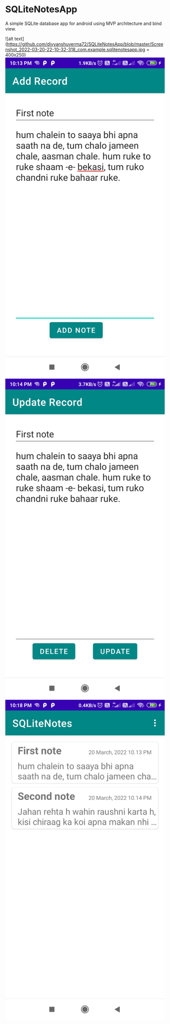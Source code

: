 # SQLiteNotesApp
A simple SQLite database app for android using MVP architecture and bind view.

![alt text](https://github.com/divyanshuverma72/SQLiteNotesApp/blob/master/Screenshot_2022-03-20-22-10-32-318_com.example.sqlitenotesapp.jpg = 400x250)
![alt text](https://github.com/divyanshuverma72/SQLiteNotesApp/blob/master/Screenshot_2022-03-20-22-13-13-435_com.example.sqlitenotesapp.jpg)
![alt text](https://github.com/divyanshuverma72/SQLiteNotesApp/blob/master/Screenshot_2022-03-20-22-14-46-958_com.example.sqlitenotesapp.jpg)
![alt text](https://github.com/divyanshuverma72/SQLiteNotesApp/blob/master/Screenshot_2022-03-20-22-18-48-147_com.example.sqlitenotesapp.jpg)
